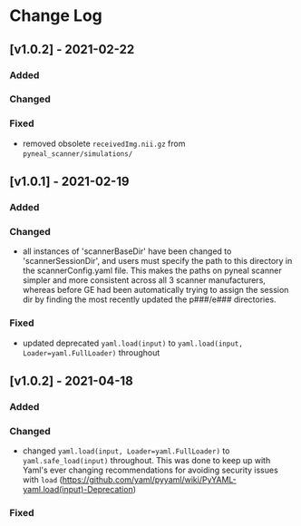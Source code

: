 # Change Log

## [v1.0.2] - 2021-02-22

### Added

### Changed

### Fixed

- removed obsolete `receivedImg.nii.gz` from `pyneal_scanner/simulations/`

## [v1.0.1] - 2021-02-19

### Added

### Changed

- all instances of 'scannerBaseDir' have been changed to 'scannerSessionDir', and users must specify the path to this directory in the scannerConfig.yaml file. This makes the paths on pyneal scanner simpler and more consistent across all 3 scanner manufacturers, whereas before GE had been automatically trying to assign the session dir by finding the most recently updated the p###/e### directories.

### Fixed

- updated deprecated `yaml.load(input)` to `yaml.load(input, Loader=yaml.FullLoader)` throughout

## [v1.0.2] - 2021-04-18

### Added

### Changed

- changed `yaml.load(input, Loader=yaml.FullLoader)` to `yaml.safe_load(input)` throughout. This was done to keep up with Yaml's ever changing recommendations for avoiding security issues with `load` (https://github.com/yaml/pyyaml/wiki/PyYAML-yaml.load(input)-Deprecation)

### Fixed
